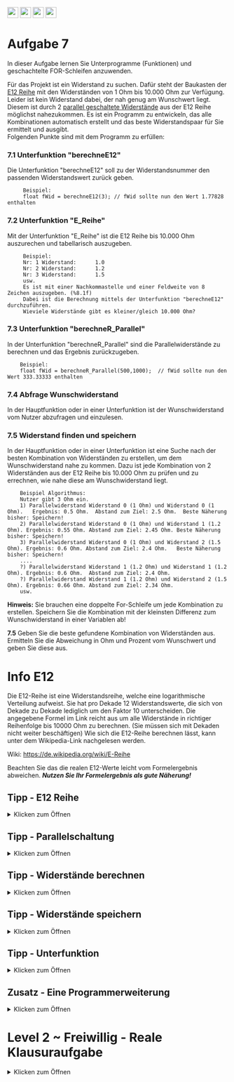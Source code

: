 <a href="https://github.com/hshf1/VorlesungC/discussions"><img src="https://img.shields.io/badge/Allgemein-Q%26A-informational?logo=github" height="25"/></a>
<a href="https://github.com/hshf1/VorlesungC/discussions/categories/02_übungsaufgaben"><img src="https://img.shields.io/badge/Übungsaufgaben-Q%26A-informational?logo=c" height="25"/></a>
<a href="https://github.com/hshf1/VorlesungC/discussions/12"><img src="https://img.shields.io/badge/Aufgabe_bewerten-red?logo=c" height="25"/></a>
<a href="https://moodle.hs-hannover.de/course/view.php?id=20976"><img src="https://img.shields.io/badge/Quizfragen-orange?logo=c" height="25"/></a>

# Aufgabe 7

In dieser Aufgabe lernen Sie Unterprogramme (Funktionen) und geschachtelte FOR-Schleifen anzuwenden. 

Für das Projekt ist ein Widerstand zu suchen. Dafür steht der Baukasten der [E12 Reihe](https://de.wikipedia.org/wiki/E-Reihe) mit den Widerständen von 1 Ohm bis 10.000 Ohm zur Verfügung. Leider ist kein Widerstand dabei, der nah genug am Wunschwert liegt. Diesem ist durch 2 [parallel geschaltete Widerstände](https://studyflix.de/elektrotechnik/parallelschaltung-widerstand-4533) aus der E12 Reihe möglichst nahezukommen. Es ist ein Programm zu entwickeln, das alle Kombinationen automatisch erstellt und das beste Widerstandspaar für Sie ermittelt und ausgibt.<br />
Folgenden Punkte sind mit dem Programm zu erfüllen:  

### 7.1 Unterfunktion "berechneE12"

Die Unterfunktion "berechneE12" soll zu der Widerstandsnummer den passenden Widerstandswert zurück geben.
 
         Beispiel: 
         float fWid = berechneE12(3); // fWid sollte nun den Wert 1.77828 enthalten

### 7.2 Unterfunktion "E_Reihe"

Mit der Unterfunktion "E_Reihe" ist die E12 Reihe bis 10.000 Ohm auszurechen und tabellarisch auszugeben. 

         Beispiel: 
         Nr: 1 Widerstand:      1.0
         Nr: 2 Widerstand:      1.2
         Nr: 3 Widerstand:      1.5
         usw. 
         Es ist mit einer Nachkommastelle und einer Feldweite von 8 Zeichen auszugeben. (%8.1f)
         Dabei ist die Berechnung mittels der Unterfunktion "berechneE12" durchzuführen.
         Wieviele Widerstände gibt es kleiner/gleich 10.000 Ohm?
      
### 7.3 Unterfunktion "berechneR_Parallel"

In der Unterfunktion "berechneR_Parallel" sind die Parallelwiderstände zu berechnen und das Ergebnis zurückzugeben.

        Beispiel:
        float fWid = berechneR_Parallel(500,1000);  // fWid sollte nun den Wert 333.33333 enthalten
        
### 7.4 Abfrage Wunschwiderstand

In der Hauptfunktion oder in einer Unterfunktion ist der Wunschwiderstand vom Nutzer abzufragen und einzulesen.

### 7.5 Widerstand finden und speichern

In der Hauptfunktion oder in einer Unterfunktion ist eine Suche nach der besten Kombination von Widerständen zu erstellen, um dem Wunschwiderstand nahe zu kommen. Dazu ist jede Kombination von 2 Widerständen aus der E12 Reihe bis 10.000 Ohm zu prüfen und zu errechnen, wie nahe diese am Wunschwiderstand liegt. 
 
        Beispiel Algorithmus: 
        Nutzer gibt 3 Ohm ein.
        1) Parallelwiderstand Widerstand 0 (1 Ohm) und Widerstand 0 (1 Ohm).   Ergebnis: 0.5 Ohm.  Abstand zum Ziel: 2.5 Ohm.  Beste Näherung bisher: Speichern! 
        2) Parallelwiderstand Widerstand 0 (1 Ohm) und Widerstand 1 (1.2 Ohm). Ergebnis: 0.55 Ohm. Abstand zum Ziel: 2.45 Ohm. Beste Näherung bisher: Speichern!
        3) Parallelwiderstand Widerstand 0 (1 Ohm) und Widerstand 2 (1.5 Ohm). Ergebnis: 0.6 Ohm. Abstand zum Ziel: 2.4 Ohm.   Beste Näherung bisher: Speichern!
        ....
        ?) Parallelwiderstand Widerstand 1 (1.2 Ohm) und Widerstand 1 (1.2 Ohm). Ergebnis: 0.6 Ohm.  Abstand zum Ziel: 2.4 Ohm. 
        ?) Parallelwiderstand Widerstand 1 (1.2 Ohm) und Widerstand 2 (1.5 Ohm). Ergebnis: 0.66 Ohm. Abstand zum Ziel: 2.34 Ohm. 
        usw.
        
        
 **Hinweis:** Sie brauchen eine doppelte For-Schleife um jede Kombination zu erstellen. Speichern Sie die Kombination mit der kleinsten Differenz zum Wunschwiderstand in einer Variablen ab! 
 
 **7.5**  Geben Sie die beste gefundene Kombination von Widerständen aus. Ermitteln Sie die Abweichung in Ohm und Prozent vom Wunschwert und geben Sie diese aus.
  
  
# Info E12
 
 Die E12-Reihe ist eine Widerstandsreihe, welche eine logarithmische Verteilung aufweist.
 Sie hat pro Dekade 12 Widerstandswerte, die sich von Dekade zu Dekade lediglich um den Faktor 10 unterscheiden. Die angegebene Formel im Link reicht aus um alle Widerstände in richtiger Reihenfolge bis 10000 Ohm zu berechnen. (Sie müssen sich mit Dekaden nicht weiter beschäftigen)
 Wie sich die E12-Reihe berechnen lässt, kann unter dem Wikipedia-Link nachgelesen werden.
 
 Wiki:
 https://de.wikipedia.org/wiki/E-Reihe
 
 Beachten Sie das die realen E12-Werte leicht vom Formelergebnis abweichen. ***Nutzen Sie Ihr Formelergebnis als gute Näherung!*** 

  
## Tipp - E12 Reihe

<details>
<summary>Klicken zum Öffnen</summary>

Geben Sie die E12-Reihe von 1 bis 10.000 an.

Es kann die Funktion pow() mit 10 hoch x/12 verwendet werden.
pow() befindet sich in der math.h Bibliothek

 </details>
  
  ## Tipp - Parallelschaltung
  
  <details>
  <summary>Klicken zum Öffnen</summary>
  
  Die Parallelschaltung kann durch 
  
  >(R1*R2)/(R1+R2)
  >
 
   realisiert werden.
  
  </details>

  
 ## Tipp - Widerstände berechnen
  
  <details>
  <summary>Klicken zum Öffnen</summary>

 Um alle Widerstandskombinationen zu berechnen, kann eine doppelte for-Schleife verwendet werden 
  
  Beispiel:
  
    int i=0;              //Schleifenvariable
    int k=0;
    int Ergebnis=0;
    float fWid1, fWid2; //Widerstaende
   
    // Doppelte for-Schleife mit den Schleifenvariablen i und k
    for(i=0;i<4;i++){
   
       for(k=0;k<4;k++){
     
        fWid1 = BerechneE12(i); 
        fWid2 = BerechneE12(k); 
        printf("Lieber Studierender: Ist die Kombination aus %f und %f die beste?", fWid1,fWid2); 
       
      }
     }
   
   
Die erste For-Schleife ist die "äußere" Schleife mit Schleifenvariable i. In dieser ist eine zweite Schleife mit der Schleifenvariable k enthalten.
Die äußere Schleife startet. Variable i wird auf 0 gesetzt. Zunächst wird die innere "k"-Schleife 4 Mal durchlaufen. Dann erhöht die äußere i-Schleife i um 1 und dann wird wieder wird die innere k-Schleife 4 Mal durchlaufen. 
Dies wird wiederholt bis soviel Variable i als auch Variable k den Wert 4 erreicht haben. 

</details>
  



## Tipp - Widerstände speichern


<details>
 <summary>Klicken zum Öffnen</summary>
  
   Prüfen Sie in jedem Schleifendurchlauf, ob die Kombination der zwei aktuellen Widerstände die bisher beste ist. Bilden Sie dazu die Differenz zwischen aktuellen Parallelwiderstand und Wunschwiderstand. Prüfen Sie mit einer IF-Abdfrage, ob diese Differenz kleiner ist als alle sonstigen bisher gefundenen. Wenn dem so ist, dann speichern Sie sowohl diesen Differenzwert und auch die beiden aktuellen Widerstände in eigenen Variablen ab. 
   Ist der passendste Widerstand gefunden, kann der Zähler gespeichert und als Rückgabewert übergeben werden.
  
   Überprüfen Sie auch, ob die Differenz negativ ist. (20 Ohm kleiner als der gesuchte Widerstand ist besser als 50 Ohm größer!) Eine Multiplikation mit -1 kann Ihre Differenz wieder positiv machen. 

  </details>
  
  
   ## Tipp - Unterfunktion
<details>
<summary>Klicken zum Öffnen</summary>
  
Unterfunktionen sind immer dann sehr hilfreich, wenn Sie eine Aufgabe erfüllen, welche mehrfach benötigt wird. (z.B. in Schleifen)
  Überlegen Sie sich, was Sie für das Unterprogramm benötigen. Welchen Rückgabe-Typ soll die Funktion haben, welche und wie viele Parameter möchten Sie der Unterfunktion übergeben?
  Es kann nur ein Wert zurückgegeben werden!
  
  ```C
  int berechneSumme(int iZahl1, int iZahl2){ 
    /* Die Unterfunktion ist vom Typen Int und bekommt zwei Integerwerte übergeben.
    Diese heißen für die Unterfunktion iZahl1 und iZahl2
    Im Hauptprogramm können die Werte andere Namen haben(s.u.)! */
    int iSumme;                // Nur für die Unterfunktion wird eine weitere Variable mit dem Namen iSumme angelegt
    iSumme = iZahl1 + iZahl2;  // In iBums wird das Ergebnis aus iZahl1 und iZahl2 gespeichert
    return iSumme;             // Die Zahl aus iSumme ist der Rückgabewert
  }
  
  int main (){
  
  int iZahlA = 5;
  int iZahlB = 12;
  int iZahlC;
  
  iZahlC = berechneSumme(iZahlA, iZahlB);
  /*iZahlC wird der Rückgabewert aus der Unterfunktion berechneSumme() zugewiesen.
    iZahlA aus dem Hauptprogramm heißt für die Unterfunktion iZahl1 und iZahlB ist iZahl2.
    Wichtig ist, dass die Datentypen übereinstimmen, sonst kommt es zu Fehlern.*/
  
  }
  ```

</details>
</details>

## Zusatz - Eine Programmerweiterung

<details>
 <summary>Klicken zum Öffnen</summary>
  
**Zusatz Teil 1**
  
Das bisherige Programm hat einen Nachteil. Wenn der Nutzer einen Widerstand, wie z.B. 1000 Ohm als Wunschwert angibt, dann versucht das Programm diesen als Kombination von zwei Widerständen zu erzeugen. Das Ergebnis ist jedoch schlechter, als hätten Sie einfach nur den einen Widerstand (1000 Ohm) aus der E12 Reihe genommen. Erweitern Sie ihr Programm so, dass auch geprüft wird, ob ein einzelner Widerstand der E12 Reihe ein noch besseres Ergebnis erzeugt, als die Kombination von zweien. 

Hinweis: Es existiert nur eine Musterlösung für Zusatz Teil 2. Überprüfen Sie ihr Programm nicht durch Vergleich mit einer Lösung, sondern durch Erprobung mit passenden Zahlen. 

### Weiterer Zusatzteil für noch mehr C-Expertise & Gehirntraining 
<details>
 <summary>Klicken zum Öffnen</summary>
  
 **Zusatz Teil2**
  
 Sie dürfen nun 3 Widerstände für Ihren gesuchten Widerstand benutzen und **beliebig** anordnen.
 
 Schreiben Sie ihr Programm so um, dass die gegebene E12 Reihe den gesuchten Widerstand aus allen möglichen Kombinationen (Parallel und Serie) die beste Kombination berechnet.
 Die Widerstandswerte und die verwendete Kombination sind am Ende auf dem Bildschirm auszugeben.

 Testen Sie Ihr Programm mit einem Widerstand von 3542.58 Ohm, welcher wieder über die Tastatur eingegeben werden soll.
 Ihr Programm sollte z.B. folgendes raus finden: Bester Wert 3542.77 Ohm (Widerstand 1 || 2 + 3) 
  
 Welche Werte haben diese 3 Widerstände dann? 
   
 </details>
  </details>

# Level 2 ~ Freiwillig - Reale Klausuraufgabe
<details>
 <summary>Klicken zum Öffnen</summary>
  Klausur SS 21 (Aufgabe 5)   - Eine weitere Übungsaufgabe zur doppelte FOR-Schleife ist diese ganz reale Klausuraufgabe: 
  
  Sie haben in ihrer Firma ein Lager mit 7 Stangen unterschiedlicher Länge. Ein Kunde möchte 2 Stangen kaufen, welche in ihrer Gesamtlänge (also beide Längen addiert) möglichst auf eine von ihm angegebene Wunschlänge kommt. Ziel ist ein Programm, welches Ihnen die bestmögliche Kombination von Stangen ermittelt und ausgibt, wie nah sie damit an die angegebene Wunschlänge kommen. Befolgen Sie die Anweisungen in den Kommentaren im Programm. Überall wo "....." steht müssen Sie etwas programmieren. Sie können das ganze zur besseren übersicht auch  einfach in VSC kopieren.
  
  Teil a)
  ``` C 
  //Geben Sie nötige #include Anweisungen an
  .....
  
  /* Deklaration eines Lagers als ein globales Feld(Array) mit 7 Werten mit dem Namen "aLager".
  Dieses Lager enthält Stangen mit folgenden Längen in Metern: 1,1   2,2   3,3   4,4   5,5   6,6   7,7
  initialisieren Sie ihr Array entsprechend.  */
  .....
  
  int main(){
  // Deklarieren und Initialisieren Sie passende Variablen, wenn Sie diese brauchen.
  .....
  
  printf("Geben Sie die gesuchte Wunschlaenge von 2 Stangen ein:");
  //Lesen Sie diese (Fließkommazahl) über die Tastatur in eine Variable ein.
  .....
  
  /*Berechnen Sie mit einer For-Schleife die gesamte Länge des Stangenmaterials und geben Sie diese
  auf dem Bildschirm mit 2 Nachkommastellen aus.(Aufsummierung aller Elemente) */
  .....
  
  /*Nutzen Sie die vorliegende doppelte for-Schleife, um jede mögliche Kombination von zwei Stangen
  aus den Lagern einmal aufzuaddieren und diese mit der Wunschlänge zu vergleichen. Suchen Sie nach
  der besten Kombination und speichern Sie Position der am besten passenden Stangenelemente und die
  gefundene Länge dieser Lösung ab.  */
  
  
  int x, y;       //Schleifenvariablen für die Lagerplätzeint
  xBest = -1;     //Speichern Sie hier Ihre gefundenen besten Lagerplaetzeint
  yBest = -1;
  float fDiffBest = 1000.0; //Speichern Sie in dieser Variable den kleinsten
                            //gefundenen Abstand zwischen Wunschlänge und Länge der beiden Stangen
  
  //Deklarieren Sie weitere Variablen, wenn Sie diese brauchen
  
  for (x = 0; x < 7; x++){
                    for (y = 0; y < 7; y++){
  //Programmieren Sie einen Schutz, derverhindert, dass zwei gleiche Lagerplätze verglichen werden (x=y)
  .....
  
  //Bilden Sie die Summe der beiden Lagerplätze
  .....
  
  //Bilden Sie die Differenz von Wunschlänge und gefundener Länge
  .....
  
  //Berücksichtigen sie, dass die Differenz auch negativ werden kann
  .....
  
  //Speichern Sie die Kombination ab, wenn Siedie bisher beste ist
  .....
  
  }
 }
  //Tragen Sie die Variablen richtig in die printf-Funktionein
  printf("Stange aus Lager %d und Stange aus Lager %d kommen mit Gesamtlaenge %f am naehesten an den Wunschwert heran.\n",.....
  

  //Geben Sie den Abstand zur Wunschlänge auf dem Bildschirm aus
  .....
}
```
  
  
  
Teil b)
  Schreiben Sie eine Funktion ```zeigeLagerdaten```, welche als Übergabewert das Feld bekommt. Geben Sie die Lagerplätze 1-7 auf dem Bildschirm aus. Berechnen Sie auch die durchschnittliche Stangenlänge(Durchschnitt aller Längen im Lager)und geben Sie diese ebenfalls aus. Diesen Wert soll die Funktion auch zurückgeben. 
  
  
  
  Teil c)
  Schreiben Sie eine Funktion tauscheLagerPlatz. Diese erhält das Feld und zwei Lagerplätze als Übergabewert. Die Stangenlängen an diesen zwei Plätzen sind zu tauschen. (Im Array an den übergebenen Positionen die Werte tauschen
  
   </details>
